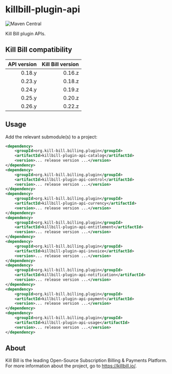 # killbill-plugin-api
![Maven Central](https://img.shields.io/maven-central/v/org.kill-bill.billing.plugin/killbill-plugin-api?color=blue&label=Maven%20Central)

Kill Bill plugin APIs.

## Kill Bill compatibility

| API version | Kill Bill version |
| ----------: | ----------------: |
| 0.18.y      | 0.16.z            |
| 0.23.y      | 0.18.z            |
| 0.24.y      | 0.19.z            |
| 0.25.y      | 0.20.z            |
| 0.26.y      | 0.22.z            |

## Usage

Add the relevant submodule(s) to a project:

```xml
<dependency>
    <groupId>org.kill-bill.billing.plugin</groupId>
    <artifactId>killbill-plugin-api-catalog</artifactId>
    <version>... release version ...</version>
</dependency>
<dependency>
    <groupId>org.kill-bill.billing.plugin</groupId>
    <artifactId>killbill-plugin-api-control</artifactId>
    <version>... release version ...</version>
</dependency>
<dependency>
    <groupId>org.kill-bill.billing.plugin</groupId>
    <artifactId>killbill-plugin-api-currency</artifactId>
    <version>... release version ...</version>
</dependency>
<dependency>
    <groupId>org.kill-bill.billing.plugin</groupId>
    <artifactId>killbill-plugin-api-entitlement</artifactId>
    <version>... release version ...</version>
</dependency>
<dependency>
    <groupId>org.kill-bill.billing.plugin</groupId>
    <artifactId>killbill-plugin-api-invoice</artifactId>
    <version>... release version ...</version>
</dependency>
<dependency>
    <groupId>org.kill-bill.billing.plugin</groupId>
    <artifactId>killbill-plugin-api-notification</artifactId>
    <version>... release version ...</version>
</dependency>
<dependency>
    <groupId>org.kill-bill.billing.plugin</groupId>
    <artifactId>killbill-plugin-api-payment</artifactId>
    <version>... release version ...</version>
</dependency>
<dependency>
    <groupId>org.kill-bill.billing.plugin</groupId>
    <artifactId>killbill-plugin-api-usage</artifactId>
    <version>... release version ...</version>
</dependency>
```

## About

Kill Bill is the leading Open-Source Subscription Billing & Payments Platform. For more information about the project, go to https://killbill.io/.
